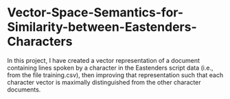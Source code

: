 # Vector-Space-Semantics-for-Similarity-between-Eastenders-Characters
In this project, I have created a vector representation of a document containing lines spoken by a character in the Eastenders script data (i.e., from the file training.csv), then improving that representation such that each character vector is maximally distinguished from the other character documents.
